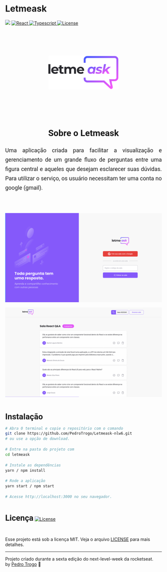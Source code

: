 <h1>Letmeask</h1>

<p>
	<img src="https://img.shields.io/badge/made%20by-Pedro%20Trogo-835AFD">
   	<a href="https://github.com/facebook/react">
    	<img alt="React" src="https://img.shields.io/badge/-React-yellow">
  	</a>
	  <a href="https://github.com/microsoft/TypeScript">
    	<img alt="Typescript" src="https://img.shields.io/badge/-Typescript-blue">
  	</a>
   <a href="https://opensource.org/licenses/MIT">
    <img alt="License" src="https://img.shields.io/badge/license-MIT-835AFD">
  </a>
</p>

<br>
<br>
<br>
<br>

<p align="center" >
	<img src=".github/logo.svg" width="45%" alt="Letmeask">
</p>

<br>
<br>
<br>
<br>

<h2 align="center" style="font: 700 28px Roboto, sans-serif;">Sobre o Letmeask</span></h2>

<p style='text-align: justify; font: 400 18px Roboto, sans-serif; line-height: 30px'>Uma aplicação criada para facilitar a visualização e gerenciamento de um grande fluxo de perguntas entre uma figura central e aqueles que desejam esclarecer suas dúvidas. 
Para utilizar o serviço, os usuário necessitam ter uma conta no google (gmail).</p>

<br>

<br>

<p align="center">
  <img src=".github/letmeask-cover_1.png" alt="Página inicial">
</p>

<p align="center">
  <img src=".github/letmeask-cover_2.png" alt="Sala com perguntas">
</p>

<br>

<strong style="font: 700 26px Roboto, sans-serif;">Instalação</strong>

```bash
# Abra 0 terminal e copie o repositório com o comando
git clone https://github.com/PedroTrogo/Letmeask-nlw6.git
# ou use a opção de download.

# Entre na pasta do projeto com 
cd letmeask

# Instale as dependências
yarn / npm install

# Rode a aplicação
yarn start / npm start

# Acesse http://localhost:3000 no seu navegador.
```

<br>


<strong style="font: 700 26px Roboto, sans-serif;">Licença</strong>
<a href="https://opensource.org/licenses/MIT">
    <img alt="License" src="https://img.shields.io/badge/license-MIT-6E40C9?style=flat-square">
</a>

<br>

Esse projeto está sob a licença MIT. Veja o arquivo [LICENSE](https://github.com/PedroTrogo/Letmeask-nlw6/blob/main/LICENSE) para mais detalhes.

---
Projeto criado durante a sexta edição do next-level-week da rocketseat.
<br>
by [Pedro Trogo](https://github.com/PedroTrogo) :rocket: 

<br>
<br>
<br>

